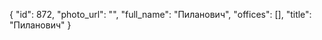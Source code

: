 {
    "id": 872,
    "photo_url": "",
    "full_name": "Пиланович",
    "offices": [],
    "title": "Пиланович"
}